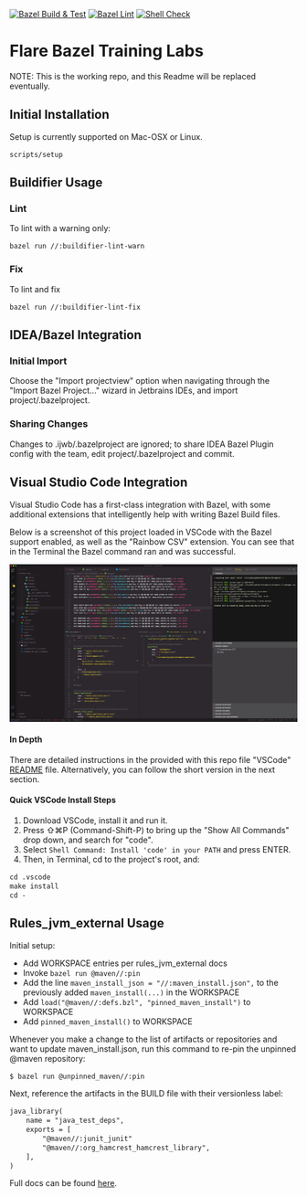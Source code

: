 [![Bazel Build & Test](https://github.com/flarebuild/training-labs/workflows/Bazel%20Build%20&%20Test/badge.svg)](https://github.com/flarebuild/training-labs/actions?query=workflow%3A%22Bazel+Build+%26+Test%22)
[![Bazel Lint](https://github.com/flarebuild/training-labs/workflows/Bazel%20Lint/badge.svg)](https://github.com/flarebuild/training-labs/actions?query=workflow%3A%22Bazel+Lint%22)
[![Shell Check](https://github.com/flarebuild/training-labs/workflows/Shell%20Check/badge.svg)](https://github.com/flarebuild/training-labs/actions?query=workflow%3A%22Shell+Check%22)

# Flare Bazel Training Labs

NOTE: This is the working repo, and this Readme will be replaced eventually.

## Initial Installation

Setup is currently supported on Mac-OSX or Linux.

```
scripts/setup
```

## Buildifier Usage

### Lint

To lint with a warning only:

```
bazel run //:buildifier-lint-warn
```

### Fix

To lint and fix

```
bazel run //:buildifier-lint-fix
```

## IDEA/Bazel Integration

### Initial Import

Choose the "Import projectview" option when navigating through the "Import Bazel Project..." wizard in Jetbrains IDEs, and import project/.bazelproject. 

### Sharing Changes

Changes to .ijwb/.bazelproject are ignored; to share IDEA Bazel Plugin config with the team, edit project/.bazelproject and commit.

## Visual Studio Code Integration

Visual Studio Code has a first-class integration with Bazel, with some additional extensions that intelligently help with writing Bazel Build files. 

Below is a screenshot of this project loaded in VSCode with the Bazel support enabled, as well as the "Rainbow CSV" extension. You can see that in the Terminal the Bazel command ran and was successful.

![screenshot](doc/img/vscode-screenshot.png)

#### In Depth

There are detailed instructions in the provided with this repo file "VSCode" [README](https://github.com/flarebuild/training-labs/blob/master/.vscode/README.md) file. Alternatively, you can follow the short version in the next section.

#### Quick VSCode Install Steps

 1. Download VSCode, install it and run it.
 2. Press ⇧⌘P (Command-Shift-P) to bring up the "Show All Commands" drop down, and search for "code". 
 3. Select `Shell Command: Install 'code' in your PATH` and press ENTER.
 4. Then, in Terminal, cd to the project's root, and:

```
cd .vscode
make install
cd -
```

## Rules_jvm_external Usage

Initial setup: 

- Add WORKSPACE entries per rules_jvm_external docs
- Invoke `bazel run @maven//:pin`
- Add the line `maven_install_json = "//:maven_install.json",` to the previously added `maven_install(...)` in the WORKSPACE
- Add `load("@maven//:defs.bzl", "pinned_maven_install")` to WORKSPACE
- Add `pinned_maven_install()` to WORKSPACE

Whenever you make a change to the list of artifacts or repositories and want to update maven_install.json, run this command to re-pin the unpinned @maven repository:

```
$ bazel run @unpinned_maven//:pin
```

Next, reference the artifacts in the BUILD file with their versionless label:

```
java_library(
    name = "java_test_deps",
    exports = [
        "@maven//:junit_junit"
        "@maven//:org_hamcrest_hamcrest_library",
    ],
)
```

Full docs can be found [here](https://github.com/bazelbuild/rules_jvm_external#usage).

